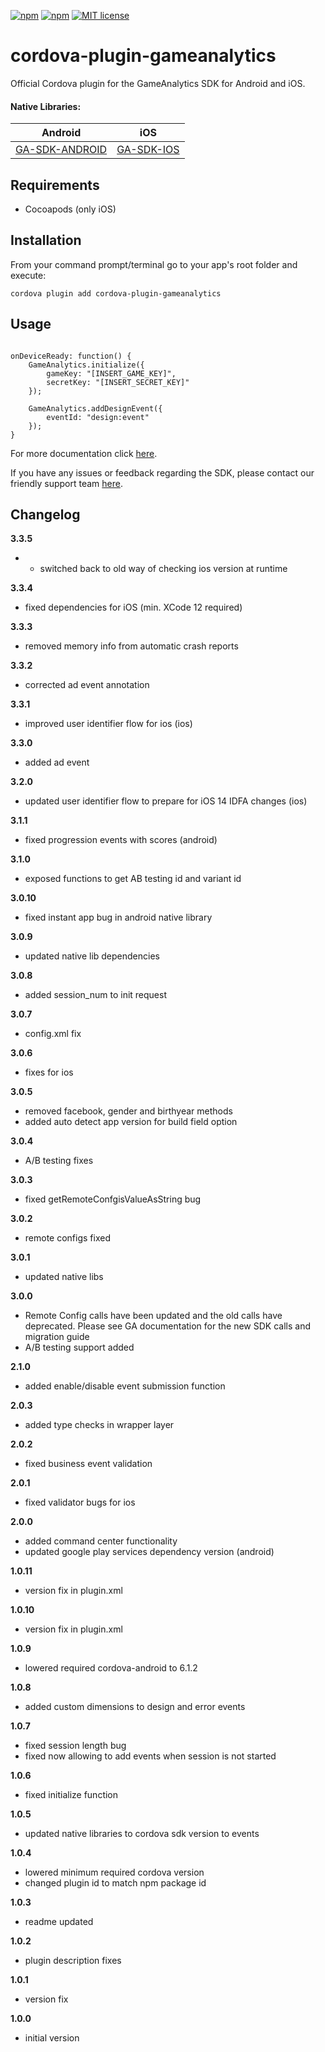 [![npm](https://img.shields.io/npm/v/cordova-plugin-gameanalytics.svg)](https://www.npmjs.com/package/cordova-plugin-gameanalytics)
[![npm](https://img.shields.io/npm/dt/cordova-plugin-gameanalytics.svg?label=npm%20downloads)](https://www.npmjs.com/package/cordova-plugin-gameanalytics)
[![MIT license](http://img.shields.io/badge/license-MIT-brightgreen.svg)](http://opensource.org/licenses/MIT)

# cordova-plugin-gameanalytics
Official Cordova plugin for the GameAnalytics SDK for Android and iOS.

#### Native Libraries:
Android | iOS
---------- | -----------
[GA-SDK-ANDROID](https://github.com/GameAnalytics/GA-SDK-ANDROID) |  [GA-SDK-IOS](https://cocoapods.org/pods/GA-SDK-IOS)

## Requirements
* Cocoapods (only iOS)

## Installation
From your command prompt/terminal go to your app's root folder and execute:

`cordova plugin add cordova-plugin-gameanalytics`

## Usage
```

onDeviceReady: function() {
    GameAnalytics.initialize({
        gameKey: "[INSERT_GAME_KEY]",
        secretKey: "[INSERT_SECRET_KEY]"
    });

    GameAnalytics.addDesignEvent({
        eventId: "design:event"
    });
}

```

For more documentation click [here](https://gameanalytics.com/docs/cordova-sdk).

If you have any issues or feedback regarding the SDK, please contact our friendly support team [here](https://gameanalytics.com/contact).

Changelog
---------
<!--(CHANGELOG_TOP)-->
**3.3.5**
* * switched back to old way of checking ios version at runtime

**3.3.4**
* fixed dependencies for iOS (min. XCode 12 required)

**3.3.3**
* removed memory info from automatic crash reports

**3.3.2**
* corrected ad event annotation

**3.3.1**
* improved user identifier flow for ios (ios)

**3.3.0**
* added ad event

**3.2.0**
* updated user identifier flow to prepare for iOS 14 IDFA changes (ios)

**3.1.1**
* fixed progression events with scores (android)

**3.1.0**
* exposed functions to get AB testing id and variant id

**3.0.10**
* fixed instant app bug in android native library

**3.0.9**
* updated native lib dependencies

**3.0.8**
* added session_num to init request

**3.0.7**
* config.xml fix

**3.0.6**
* fixes for ios

**3.0.5**
* removed facebook, gender and birthyear methods
* added auto detect app version for build field option

**3.0.4**
* A/B testing fixes

**3.0.3**
* fixed getRemoteConfgisValueAsString bug

**3.0.2**
* remote configs fixed

**3.0.1**
* updated native libs

**3.0.0**
* Remote Config calls have been updated and the old calls have deprecated. Please see GA documentation for the new SDK calls and migration guide
* A/B testing support added

**2.1.0**
* added enable/disable event submission function

**2.0.3**
* added type checks in wrapper layer

**2.0.2**
* fixed business event validation

**2.0.1**
* fixed validator bugs for ios

**2.0.0**
* added command center functionality
* updated google play services dependency version (android)

**1.0.11**
* version fix in plugin.xml

**1.0.10**
* version fix in plugin.xml

**1.0.9**
* lowered required cordova-android to 6.1.2

**1.0.8**
* added custom dimensions to design and error events

**1.0.7**
* fixed session length bug
* fixed now allowing to add events when session is not started

**1.0.6**
* fixed initialize function

**1.0.5**
* updated native libraries to cordova sdk version to events

**1.0.4**
* lowered minimum required cordova version
* changed plugin id to match npm package id

**1.0.3**
* readme updated

**1.0.2**
* plugin description fixes

**1.0.1**
* version fix

**1.0.0**
* initial version
